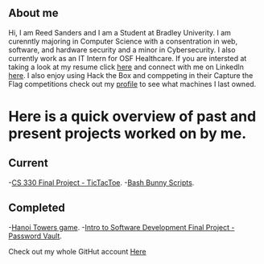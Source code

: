## About me
Hi, I am Reed Sanders and I am a Student at Bradley Univerity. I am curenntly majoring in Computer Science with a consentration in web, software, and hardware security and a minor in Cybersecurity. I also currently work as an IT Intern for OSF Healthcare. If you are intersted at taking a look at my resume click [here](https://github.com/Reed604/Reed604.github.io/blob/main/Resume.pdf) and connect with me on Linkedln [here](https://www.linkedin.com/in/reed-sanders-44a2071ba/). I also enjoy using Hack the Box and comppeting in their Capture the Flag competitions check out my [profile](https://app.hackthebox.com/profile/overview) to see what machines I last owned.


# Here is a quick overview of past and present projects worked on by me.

## Current
-[CS 330 Final Project - TicTacToe](https://github.com/Reed604/CS-330-Final-Project).
-[Bash Bunny Scripts](https://github.com/Reed604/Bash-Bunny-Scrips.git).



## Completed
-[Hanoi Towers game](https://github.com/Reed604/Hanoi-Toweres).
-[Intro to Software Development Final Project - Password Vault](https://github.com/Reed604/Password-Vault.git).




Check out my whole GitHut account [Here](https://github.com/Reed604)
